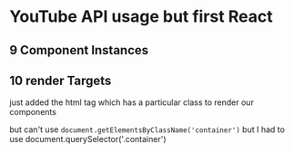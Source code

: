 # YouTube API usage but first React
 
 ## 9 Component Instances

 ## 10 render Targets
 just added the html tag which has a particular class to render our components

 but can't use `document.getElementsByClassName('container')` but I had to use document.querySelector('.container')